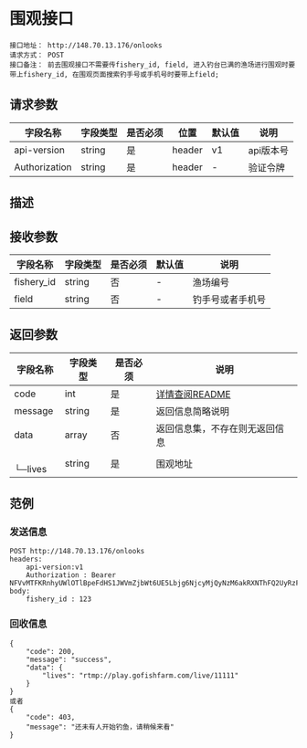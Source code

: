 # 围观接口
```
接口地址： http://148.70.13.176/onlooks
请求方式： POST
接口备注： 前去围观接口不需要传fishery_id, field, 进入钓台已满的渔场进行围观时要带上fishery_id, 在围观页面搜索钓手号或手机号时要带上field;
```
## 请求参数

| 字段名称 | 字段类型 | 是否必须 | 位置 | 默认值 | 说明 |
|    -    |    -    |    -    |  -   |   -   |  -   |
| api-version | string | 是 | header | v1 | api版本号 |
| Authorization | string | 是 | header | - | 验证令牌 |

## 描述

## 接收参数

| 字段名称 | 字段类型 | 是否必须 | 默认值 | 说明 |
|    -    |    -    |    -    |    -   |  -   |
| fishery_id | string | 否 | - | 渔场编号 |
| field | string | 否 | - | 钓手号或者手机号 |

## 返回参数

| 字段名称 | 字段类型 | 是否必须 | 说明 |
|    -    |    -    |    -    |   -   |
| code | int | 是 | [详情查阅README](https://github.com/waitforu/docs/blob/master/README.md#%E9%83%A8%E5%88%86%E8%BF%94%E5%9B%9E%E4%BF%A1%E6%81%AFcode%E8%A1%A8) |
| message | string | 是 | 返回信息简略说明 |
| data | array | 否 | 返回信息集，不存在则无返回信息 |
|　└─lives | string | 是 | 围观地址 |

## 范例

### 发送信息

```
POST http://148.70.13.176/onlooks
headers:
	api-version:v1
	Authorization : Bearer NFVvMTFKRnhyUWlOTlBpeFdHS1JWVmZjbWt6UE5Lbjg6NjcyMjQyNzM6akRXNThFQ2UyRzFyM1FSRlpxZDcwVTg0Njd6aU40b2M=
body:
	fishery_id : 123

```

### 回收信息

```
{
    "code": 200,
    "message": "success",
    "data": {
        "lives": "rtmp://play.gofishfarm.com/live/11111"
    }
}
或者
{
    "code": 403,
    "message": "还未有人开始钓鱼，请稍候来看"
}
```